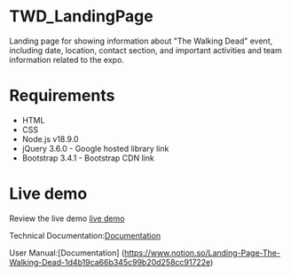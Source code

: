 # TWD_LandingPage

Landing page for showing information about "The Walking Dead" event, including date, location, contact section, and important activities and team information related to the expo.

# Requirements

- HTML
- CSS
- Node.js v18.9.0
- jQuery 3.6.0 - Google hosted library link
- Bootstrap 3.4.1 - Bootstrap CDN link

# Live demo

Review the live demo [live demo](https://ivannanouel-ksquare.github.io/TWD_LandingPage/)

Technical Documentation:[Documentation](https://stripe-burst-832.notion.site/Technical-documentation-f233c66d281642a287942321b986ecef)

User Manual:[Documentation] (https://www.notion.so/Landing-Page-The-Walking-Dead-1d4b19ca66b345c99b20d258cc91722e)
